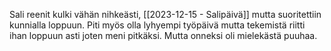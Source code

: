 Sali reenit kulki vähän nihkeästi, [[2023-12-15 - Salipäivä]] mutta suoritettiin kunnialla loppuun.
Piti myös olla lyhyempi työpäivä mutta tekemistä riitti ihan loppuun asti joten meni pitkäksi. Mutta onneksi oli mielekästä puuhaa.